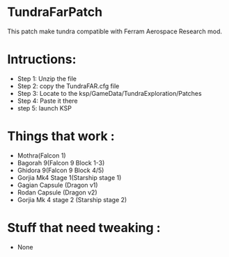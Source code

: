 # TundraFarPatch
This patch make tundra compatible with Ferram Aerospace Research mod.

# Intructions:
* Step 1: Unzip the file
* Step 2: copy the TundraFAR.cfg file
* Step 3: Locate to the ksp/GameData/TundraExploration/Patches
* Step 4: Paste it there
* step 5: launch KSP

# Things that work :
* Mothra(Falcon 1)
* Bagorah 9(Falcon 9 Block 1-3)
* Ghidora 9(Falcon 9 Block 4/5)
* Gorjia Mk4 Stage 1(Starship stage 1)
* Gagian Capsule (Dragon v1)
* Rodan Capsule (Dragon v2)
*  Gorjia Mk 4 stage 2 (Starship stage 2)
# Stuff that need tweaking :
*  None
